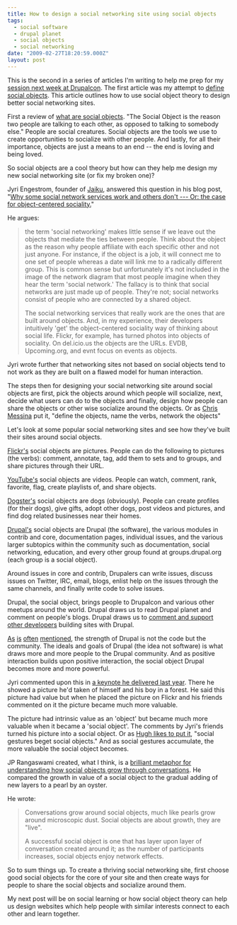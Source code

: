 ```yaml
---
title: How to design a social networking site using social objects
tags:
  - social software
  - drupal planet
  - social objects
  - social networking
date: "2009-02-27T18:20:59.000Z"
layout: post
---
```


This is the second in a series of articles I'm writing to help me prep for my [session next week at Drupalcon][0]. The first article was my attempt to [define social objects][1]. This article outlines how to use social object theory to design better social networking sites.  

  

First a review of [what are social objects][2]. "The Social Object is the reason two people are talking to each other, as opposed to talking to somebody else." People are social creatures. Social objects are the tools we use to create opportunities to socialize with other people. And lastly, for all their importance, objects are just a means to an end -- the end is loving and being loved.  

  

So social objects are a cool theory but how can they help me design my new social networking site (or fix my broken one)?  

  

Jyri Engestrom, founder of [Jaiku][3], answered this question in his blog post, "[Why some social network services work and others don't --- Or: the case for object-centered sociality.][4]"  

  

He argues:  


>   
> 
> the term 'social networking' makes little sense if we leave out the objects that mediate the ties between people. Think about the object as the reason why people affiliate with each specific other and not just anyone. For instance, if the object is a job, it will connect me to one set of people whereas a date will link me to a radically different group. This is common sense but unfortunately it's not included in the image of the network diagram that most people imagine when they hear the term 'social network.' The fallacy is to think that social networks are just made up of people. They're not; social networks consist of people who are connected by a shared object.  
> 
>   
> 
> The social networking services that really work are the ones that are built around objects. And, in my experience, their developers intuitively 'get' the object-centered sociality way of thinking about social life. Flickr, for example, has turned photos into objects of sociality. On del.icio.us the objects are the URLs. EVDB, Upcoming.org, and evnt focus on events as objects.  
> 
> 

  

  

Jyri wrote further that networking sites not based on social objects tend to not work as they are built on a flawed model for human interaction.  

  

The steps then for designing your social networking site around social objects are first, pick the objects around which people will socialize, next, decide what users can do to the objects and finally, design how people can share the objects or other wise socialize around the objects. Or as [Chris Messina][5] put it, "define the objects, name the verbs, network the objects"  

  

Let's look at some popular social networking sites and see how they've built their sites around social objects.  

  

[Flickr's][6] social objects are pictures. People can do the following to pictures (the verbs): comment, annotate, tag, add them to sets and to groups, and share pictures through their URL.  

  

[YouTube's][7] social objects are videos. People can watch, comment, rank, favorite, flag, create playlists of, and share objects.  

  

[Dogster's][8] social objects are dogs (obviously). People can create profiles (for their dogs), give gifts, adopt other dogs, post videos and pictures, and find dog related businesses near their homes.  

  

[Drupal's][9] social objects are Drupal (the software), the various modules in contrib and core, documentation pages, individual issues, and the various larger subtopics within the community such as documentation, social networking, education, and every other group found at groups.drupal.org (each group is a social object).   

  

Around issues in core and contrib, Drupalers can write issues, discuss issues on Twitter, IRC, email, blogs, enlist help on the issues through the same channels, and finally write code to solve issues.  

  

Drupal, the social object, brings people to Drupalcon and various other meetups around the world. Drupal draws us to read Drupal planet and comment on people's blogs. Drupal draws us to [comment and support other developers][10] building sites with Drupal.  

  

[As][11] [is][12] [often][13] [mentioned][14], the strength of Drupal is not the code but the community. The ideals and goals of Drupal (the idea not software) is what draws more and more people to the Drupal community. And as positive interaction builds upon positive interaction, the social object Drupal becomes more and more powerful.  

  

Jyri commented upon this in [a keynote he delivered last year][15]. There he showed a picture he'd taken of himself and his boy in a forest. He said this picture had value but when he placed the picture on Flickr and his friends commented on it the picture became much more valuable.  

  

The picture had intrinsic value as an 'object' but became much more valuable when it became a 'social object'. The comments by Jyri's friends turned his picture into a social object. Or as [Hugh likes to put it][16], "social gestures beget social objects." And as social gestures accumulate, the more valuable the social object becomes.  

  

JP Rangaswami created, what I think, is a [brilliant metaphor for understanding how social objects grow through conversations][17]. He compared the growth in value of a social object to the gradual adding of new layers to a pearl by an oyster.  

  

He wrote:  


>   
> 
> Conversations grow around social objects, much like pearls grow around microscopic dust. Social objects are about growth, they are "live".  
> 
>   
> 
> A successful social object is one that has layer upon layer of conversation created around it; as the number of participants increases, social objects enjoy network effects.  
> 
> 

  

  

So to sum things up. To create a thriving social networking site, first choose good social objects for the core of your site and then create ways for people to share the social objects and socialize around them.  

  

My next post will be on social learning or how social object theory can help us design websites which help people with similar interests connect to each other and learn together.

[0]: http://dc2009.drupalcon.org/session/building-advanced-social-networks-large-us-university
[1]: /what-are-social-objects
[2]: http://www.gapingvoid.com/Moveable_Type/archives/004390.html
[3]: http://jaiku.com/
[4]: http://www.zengestrom.com/blog/2005/04/why_some_social.html
[5]: http://twitter.com/chrismessina/statuses/1053693513 
[6]: http://flickr.com
[7]: http://youtube.com
[8]: http://dogster.com
[9]: http://drupal.org
[10]: http://groups.drupal.org/node/19480
[11]: http://horncologne.com/content/community_our_strength_drupal_epiphany
[12]: http://www.matthewbull.net/2008/10/23/hooked-into-drupal/
[13]: http://www.angrydonuts.com/i-was-voted-packt-publishing-drupal-most-valuable-player
[14]: http://cmscritic.com/drupal-founder-dries-buytaert-interview
[15]: http://www.youtube.com/watch?v=SiWjAVcWK4g
[16]: http://www.gapingvoid.com/Moveable_Type/archives/004318.html
[17]: http://confusedofcalcutta.com/2008/02/16/musing-about-social-objects-molluscs-that-matter/